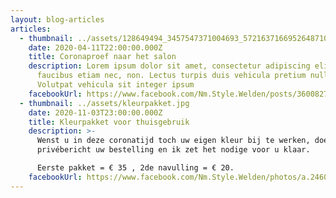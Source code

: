 ```yaml
---
layout: blog-articles
articles:
  - thumbnail: ../assets/128649494_3457547371004693_5721637166952648710_n-1.png
    date: 2020-04-11T22:00:00.000Z
    title: Coronaproef naar het salon
    description: Lorem ipsum dolor sit amet, consectetur adipiscing elit. In odio
      faucibus etiam nec, non. Lectus turpis duis vehicula pretium nulla auctor.
      Volutpat vehicula sit integer ipsum
    facebookUrl: https://www.facebook.com/Nm.Style.Welden/posts/3600827830037347
  - thumbnail: ../assets/kleurpakket.jpg
    date: 2020-11-03T23:00:00.000Z
    title: Kleurpakket voor thuisgebruik
    description: >-
      Wenst u in deze coronatijd toch uw eigen kleur bij te werken, doe dan via
      privébericht uw bestelling en ik zet het nodige voor u klaar.

      Eerste pakket = € 35 , 2de navulling = € 20.
    facebookUrl: https://www.facebook.com/Nm.Style.Welden/photos/a.246082732178557/3449604805159651/
---
```

